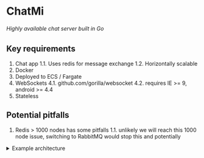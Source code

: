 # ChatMi
###### Highly available chat server built in Go

## Key requirements

1. Chat app
    1.1. Uses redis for message exchange
    1.2. Horizontally scalable
2. Docker
3. Deployed to ECS / Fargate
4. WebSockets
    4.1. github.com/gorilla/websocket
    4.2. requires IE >= 9, android >= 4.4
6. Stateless

## Potential pitfalls
1. Redis > 1000 nodes has some pitfalls
	1.1. unlikely we will reach this 1000 node issue, switching to RabbitMQ would stop this and potentially 
    
<details>
<summary>Example architecture</summary>
<p>
```
                    ┌──────────────────────┐                  
                    │    load balancer     │                  
 ecs                └──────────────────────┘                  
┌────────────────────────────────────────────────────────────┐
│                                                            │
│            cluster1                     cluster2           │
│   ┌─────────────────────────┐  ┌─────────────────────────┐ │
│   │ ┌─────────┐┌─────────┐  │  │ ┌─────────┐┌─────────┐  │ │
│   │ │   app   ││   app   │  │  │ │   app   ││   app   │  │ │
│   │ └─────────┘└─────────┘  │  │ └─────────┘└─────────┘  │ │
│   │       ┌─────────┐       │  │       ┌─────────┐       │ │
│   │       │   app   │       │  │       │   app   │       │ │
│   │       └─────────┘       │  │       └─────────┘       │ │
│   └─────────────────────────┘  └─────────────────────────┘ │
│                                                            │
│                        redis cluster                       │
│                 ┌───────────────────────────┐              │
│                 │  ┌─────────┐ ┌─────────┐  │              │
│                 │  │  redis  │ │  redis  │  │              │
│                 │  └─────────┘ └─────────┘  │              │
│                 │        ┌─────────┐        │              │
│                 │        │  redis  │        │              │
│                 │        └─────────┘        │              │
│                 └───────────────────────────┘              │
└────────────────────────────────────────────────────────────┘
```
</p>
</details>
